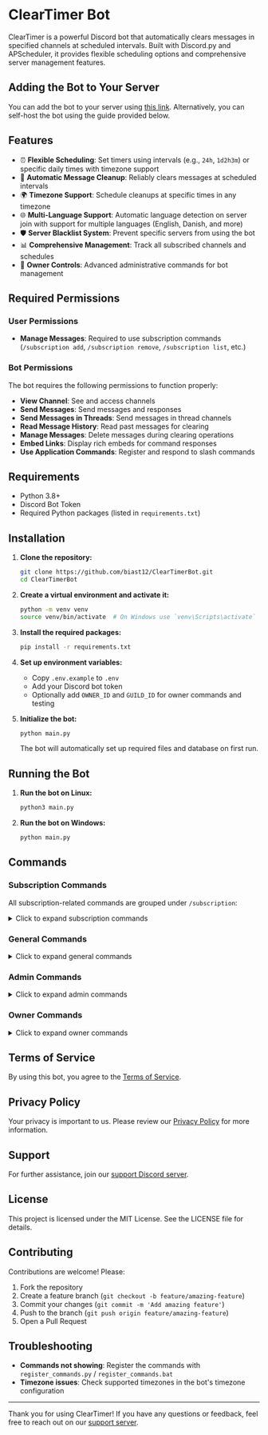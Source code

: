 # ClearTimer Bot

ClearTimer is a powerful Discord bot that automatically clears messages in specified channels at scheduled intervals. Built with Discord.py and APScheduler, it provides flexible scheduling options and comprehensive server management features.

## Adding the Bot to Your Server

You can add the bot to your server using [this link](https://discord.com/oauth2/authorize?client_id=1290353946308775987&permissions=277025483776&integration_type=0&scope=bot). Alternatively, you can self-host the bot using the guide provided below.

## Features

- ⏰ **Flexible Scheduling**: Set timers using intervals (e.g., `24h`, `1d2h3m`) or specific daily times with timezone support
- 🔄 **Automatic Message Cleanup**: Reliably clears messages at scheduled intervals
- 🌍 **Timezone Support**: Schedule cleanups at specific times in any timezone
- 🌐 **Multi-Language Support**: Automatic language detection on server join with support for multiple languages (English, Danish, and more)
- 🛡️ **Server Blacklist System**: Prevent specific servers from using the bot
- 📊 **Comprehensive Management**: Track all subscribed channels and schedules
- 🔐 **Owner Controls**: Advanced administrative commands for bot management

## Required Permissions

### User Permissions

- **Manage Messages**: Required to use subscription commands (`/subscription add`, `/subscription remove`, `/subscription list`, etc.)

### Bot Permissions

The bot requires the following permissions to function properly:

- **View Channel**: See and access channels
- **Send Messages**: Send messages and responses
- **Send Messages in Threads**: Send messages in thread channels
- **Read Message History**: Read past messages for clearing
- **Manage Messages**: Delete messages during clearing operations
- **Embed Links**: Display rich embeds for command responses
- **Use Application Commands**: Register and respond to slash commands

## Requirements

- Python 3.8+
- Discord Bot Token
- Required Python packages (listed in `requirements.txt`)

## Installation

1. **Clone the repository:**

    ```sh
    git clone https://github.com/biast12/ClearTimerBot.git
    cd ClearTimerBot
    ```

2. **Create a virtual environment and activate it:**

    ```sh
    python -m venv venv
    source venv/bin/activate  # On Windows use `venv\Scripts\activate`
    ```

3. **Install the required packages:**

    ```sh
    pip install -r requirements.txt
    ```

4. **Set up environment variables:**
    - Copy `.env.example` to `.env`
    - Add your Discord bot token
    - Optionally add `OWNER_ID` and `GUILD_ID` for owner commands and testing

5. **Initialize the bot:**

    ```sh
    python main.py
    ```

    The bot will automatically set up required files and database on first run.

## Running the Bot

1. **Run the bot on Linux:**

    ```sh
    python3 main.py
    ```

2. **Run the bot on Windows:**

    ```sh
    python main.py
    ```

## Commands

### Subscription Commands

All subscription-related commands are grouped under `/subscription`:

<details>
<summary>Click to expand subscription commands</summary>

#### `/subscription add [timer] [target_channel] [ignored_target]`

Subscribe a channel to automatic message deletion. Requires `Manage Messages` permission.

- **Parameters:**
  - `timer`: Timer format (e.g., `24h`, `1d12h30m`, or `15:30 EST`)
  - `target_channel` (optional): Channel to clear - defaults to current channel if not specified
  - `ignored_target` (optional): Message ID/link or user mention/ID to ignore during clearing
- **Timer Formats:**
  - **Intervals:** `24h`, `1d`, `30m`, `1d12h30m` (combine days, hours, minutes)
  - **Daily schedule:** `15:30 EST`, `09:00 PST` (specific time with timezone)
- **Examples:**
  - `/subscription add 12h` - Clear current channel every 12 hours
  - `/subscription add 1d #announcements` - Clear #announcements daily
  - `/subscription add 09:00 EST #general` - Clear #general every day at 9 AM EST
  - `/subscription add 24h #general 123456789` - Clear #general daily, ignoring message 123456789
  - `/subscription add 6h #general @JohnDoe` - Clear #general every 6 hours, ignoring JohnDoe's messages

#### `/subscription remove [target_channel]`

Unsubscribe a channel from automatic message deletion. Requires `Manage Messages` permission.

- **Parameters:**
  - `target_channel` (optional): Channel to unsubscribe - defaults to current channel if not specified
- **Examples:**
  - `/subscription remove` - Stop clearing current channel
  - `/subscription remove #general` - Stop clearing #general

#### `/subscription list`

List all active subscriptions in the current server.

- **Shows:**
  - All subscribed channels with their names
  - Timer configuration for each channel
  - Next clear time for each channel (with relative time)
  - Total number of ignored entities (messages + users) per channel
  - Helpful tip to use `/subscription info` for detailed channel information
- **Example:**
  - `/subscription list` - Display all active subscriptions in the server

#### `/subscription info [target_channel]`

View detailed subscription information for a channel.

- **Parameters:**
  - `target_channel` (optional): Channel to check - defaults to current channel if not specified
- **Shows:**
  - Channel mention and subscription status
  - Timer configuration (interval or daily schedule)
  - Next scheduled clear time (both absolute and relative)
  - List of ignored message IDs (first 5 + count of remaining)
  - List of ignored users with mentions (first 5 + count of remaining)
  - Available management commands for the subscription
- **Examples:**
  - `/subscription info` - View info for current channel
  - `/subscription info #general` - View info for #general

#### `/subscription update [timer] [target_channel] [ignored_target]`

Update the timer for an existing subscription. Requires `Manage Messages` permission.

- **Parameters:**
  - `timer`: New timer format (e.g., `24h`, `1d12h30m`, or `15:30 EST`)
  - `target_channel` (optional): Channel to update - defaults to current channel if not specified
  - `ignored_target` (optional): Message ID/link or user mention/ID to add to ignore list during update
- **Examples:**
  - `/subscription update 12h` - Change current channel's timer to 12 hours
  - `/subscription update 2d #general` - Change #general's timer to 2 days
  - `/subscription update 09:00 PST #announcements` - Update to daily at 9 AM PST

#### `/subscription ignore [target] [target_channel]`

Toggle a message or user to be ignored during channel clearing. Requires `Manage Messages` permission.

- **Parameters:**
  - `target`: Message ID/link or user mention/ID to toggle ignore status
  - `target_channel` (optional): Defaults to current channel if not specified
- **Supports:**
  - **Messages:** Provide message ID or Discord message link
  - **Users:** Provide user mention (@username) or user ID
- **Examples:**
  - `/subscription ignore 123456789` - Toggle ignore status for message in current channel
  - `/subscription ignore https://discord.com/channels/.../123456789` - Toggle using message link
  - `/subscription ignore @JohnDoe` - Toggle ignore status for a user's messages
  - `/subscription ignore 987654321 #general` - Toggle ignore status for user ID in #general

#### `/subscription clear [target_channel]`

Manually trigger a message clear for a subscribed channel. Requires `Manage Messages` permission.

- **Parameters:**
  - `target_channel` (optional): Channel to clear - defaults to current channel if not specified
- **Examples:**
  - `/subscription clear` - Manually clear current channel
  - `/subscription clear #general` - Manually clear #general

#### `/subscription skip [target_channel]`

Skip the next scheduled clear for a channel. Requires `Manage Messages` permission.

- **Parameters:**
  - `target_channel` (optional): Channel to skip - defaults to current channel if not specified
- **Use Cases:**
  - Important ongoing discussion that shouldn't be interrupted
  - Temporary need to preserve channel history
  - Postponing clear during special events
- **Examples:**
  - `/subscription skip` - Skip next clear for current channel
  - `/subscription skip #general` - Skip next clear for #general
  - `/subscription update 6h #general 123456789` - Update timer and add ignored message
  - `/subscription update 3h #general @JohnDoe` - Update timer and add ignored user

</details>

### General Commands

<details>
<summary>Click to expand general commands</summary>

#### `/help`

Display comprehensive help information including commands, timer formats, and useful links.

#### `/ping`

Check the bot's response latency to Discord servers.

#### Timezone Management

Commands for managing server timezone settings under `/timezone`:

- **`/timezone list`**: Display all available timezones from the configuration
- **`/timezone change [timezone]`**: Set the default timezone for your server (requires Manage Server permission)
  - Examples: `/timezone change America/New_York`, `/timezone change EST`, `/timezone change Europe/London`

#### Language Management

Commands for managing server language settings under `/language`:

- **`/language list`**: Display all available languages and the current server language
- **`/language change [language]`**: Change the language for your server (requires Manage Server permission)
  - Select from a dropdown list of available languages
  - Currently supports: English, Danish (Dansk)

</details>

### Admin Commands

<details>
<summary>Click to expand admin commands</summary>

These commands are restricted to bot administrators and the owner. All admin commands are under the `/admin` group:

#### `/admin stats [server_id]`

Display bot statistics. Without server_id shows overall stats (total servers, channels, blacklisted servers, errors). With server_id shows specific server stats including channel count, blacklist status, and error count for that server.

#### Blacklist Management

Commands for managing server blacklist under `/admin blacklist`:

- **`/admin blacklist add [server_id] [reason]`**: Add a server to the blacklist with optional reason
- **`/admin blacklist remove [server_id]`**: Remove a server from the blacklist  
- **`/admin blacklist check [server_id]`**: Check if a server is blacklisted and view details

#### Error Management

Commands for managing error logs under `/admin error`:

- **`/admin error check [error_id]`**: Check an error by its ID
- **`/admin error delete [error_id]`**: Delete a specific error from the database
- **`/admin error list [limit]`**: List recent errors (default: 10, max: 25)
- **`/admin error clear`**: Clear all errors from the database

#### Force Management

Commands for forcefully managing subscriptions under `/admin force`:

- **`/admin force remove_server [id]`**: Force remove all subscriptions for a server
- **`/admin force remove_channel [id]`**: Force remove a specific channel subscription

#### Cache Management

- **`/admin recache`**: Recache all data from database (except config/admins)

</details>

### Owner Commands

<details>
<summary>Click to expand owner commands</summary>

These commands are restricted to the bot owner only. All owner commands are under the `/owner` group:

#### Admin Management

Commands for managing bot administrators under `/owner admin`:

- **`/owner admin list`**: List all bot administrators
- **`/owner admin add [user_id]`**: Add a new bot administrator
- **`/owner admin remove [user_id]`**: Remove a bot administrator

#### Configuration Management

Commands for recaching configuration under `/owner recache`:

- **`/owner recache config`**: Recache bot configuration from database

#### Shard Management

Commands for managing bot shards under `/owner shard` (if bot is sharded):

- **`/owner shard status`**: View current shard status and statistics
- **`/owner shard reload`**: Reload all shards (restart bot)
- **`/owner shard reload [shard_id]`**: Reload a specific shard

</details>

## Terms of Service

By using this bot, you agree to the [Terms of Service](https://biast12.com/cleartimer/termsofservice).

## Privacy Policy

Your privacy is important to us. Please review our [Privacy Policy](https://biast12.com/cleartimer/privacypolicy) for more information.

## Support

For further assistance, join our [support Discord server](https://biast12.com/botsupport).

## License

This project is licensed under the MIT License. See the LICENSE file for details.

## Contributing

Contributions are welcome! Please:

1. Fork the repository
2. Create a feature branch (`git checkout -b feature/amazing-feature`)
3. Commit your changes (`git commit -m 'Add amazing feature'`)
4. Push to the branch (`git push origin feature/amazing-feature`)
5. Open a Pull Request

## Troubleshooting

- **Commands not showing**: Register the commands with `register_commands.py` / `register_commands.bat`
- **Timezone issues**: Check supported timezones in the bot's timezone configuration

---

Thank you for using ClearTimer! If you have any questions or feedback, feel free to reach out on our [support server](biast12.com/support).
